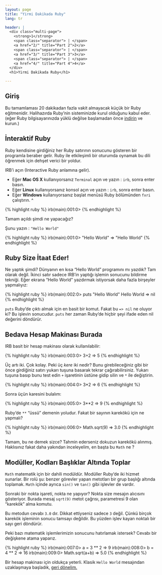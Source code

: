 ```yaml
---
layout: page
title: "Yirmi Dakikada Ruby"
lang: tr

header: |
  <div class="multi-page">
    <strong>1</strong>
    <span class="separator"> | </span>
    <a href="2/" title="Part 2">2</a>
    <span class="separator"> | </span>
    <a href="3/" title="Part 3">3</a>
    <span class="separator"> | </span>
    <a href="4/" title="Part 4">4</a>
  </div>
  <h1>Yirmi Dakikada Ruby</h1>

---
```


## Giriş

Bu tamamlaması 20 dakikadan fazla vakit almayacak küçük bir Ruby
eğitmenidir. Halihazırda Ruby’nin sisteminizde kurul olduğunu kabul
eder. (eğer Ruby bilgisayarınızda yüklü değilse başlamadan önce
[indirin](/tr/downloads/) ve kurun.)

## İnteraktif Ruby

Ruby kendisine girdiğiniz her Ruby satırının sonucunu gösteren bir
programla beraber gelir. Ruby ile etkileşimli bir oturumda oynamak bu
dili öğrenmek için dehşet verici bir yoldur.

IRB’i açın (Interactive Ruby anlamına gelir).

* Eğer **Mac OS X** kullanıyorsanız `Terminal` açın ve yazın : `irb`,
  sonra enter basın.
* Eğer **Linux** kullanıyorsanız konsol açın ve yazın : `irb`, sonra
  enter basın.
* Eğer **Windows** kullanıyorsanız başlat menüsü Ruby bölümünden `fxri`
  çalıştırın.
^

{% highlight ruby %}
irb(main):001:0>
{% endhighlight %}

Tamam açıldı şimdi ne yapacağız?

Şunu yazın : `"Hello World"`

{% highlight ruby %}
irb(main):001:0> "Hello World"
=> "Hello World"
{% endhighlight %}

## Ruby Size İtaat Eder!

Ne yaptık şimdi? Dünyanın en kısa “Hello World” programını mı yazdık?
Tam olarak değil. İkinci satır sadece IRB’in yaptığı işlemin sonucunu
bildirme tekniği. Eğer ekrana “Hello World” yazdırmak istiyorsak daha
fazla birşeyler yapmalıyız:

{% highlight ruby %}
irb(main):002:0> puts "Hello World"
Hello World
=> nil
{% endhighlight %}

`puts` Ruby’de çıktı almak için en basit bir komut. Fakat bu `=> nil` ne
oluyor ki? Bu işlevin sonucudur. `puts` her zaman Ruby’de hiçbir şeyi
ifade eden nil değerini döndürür.

## Bedava Hesap Makinası Burada

IRB basit bir hesap makinası olarak kullanılabilir:

{% highlight ruby %}
irb(main):003:0> 3+2
=> 5
{% endhighlight %}

Üç artı iki. Çok kolay. Peki üç *kere* iki nedir? Bunu girebileceğiniz
gibi bir önce girdiğiniz satırı yukarı tuşuna basarak tekrar
çağırabilirsiniz. Yukarı tuşuna basıp bunu test edin `+` işaretinin
üstüne gidip silin ve `*` ile değiştirin.

{% highlight ruby %}
irb(main):004:0> 3*2
=> 6
{% endhighlight %}

Sonra üçün karesini bulalım:

{% highlight ruby %}
irb(main):005:0> 3**2
=> 9
{% endhighlight %}

Ruby’de `**` “üssü” demenin yoludur. Fakat bir sayının karekökü için ne
yapmalı?

{% highlight ruby %}
irb(main):006:0> Math.sqrt(9)
=> 3.0
{% endhighlight %}

Tamam, bu ne demek sizce? Tahmin ederseniz dokuzun karekökü alınmış.
Haklısınız fakat daha yakından inceleyelim, en başta bu `Math` ne ?

## Modüller, Kodları Başlıklar Altında Toplar

`Math` matematik için bir dahili modüldür. Modüller Ruby’de iki hizmet
sunarlar. Bir rolü şu: benzer görevler yapan metotları bir grup başlığı
altında toplamak. `Math` içinde ayrıca `sin()` ve `tan()` gibi işlevler
de vardır.

Sonraki bir nokta işareti, nokta ne yapıyor? Nokta size mesajın
alıcısını gösteriyor. Burada mesaj `sqrt(9)` metot çağrısı, parametresi
9 olan “karekök” alma komutu.

Bu metodun cevabı `3.0` dır. Dikkat ettiyseniz sadece `3` değil. Çünkü
birçok karekök işleminin sonucu tamsayı değildir. Bu yüzden işlev kayan
noktalı bir sayı geri döndürür.

Peki bazı matematik işlemlerimizin sonucunu hatırlamak istersek? Cevabı
bir değişkene atama yaparız.

{% highlight ruby %}
irb(main):007:0> a = 3 ** 2
=> 9
irb(main):008:0> b = 4 ** 2
=> 16
irb(main):009:0> Math.sqrt(a+b)
=> 5.0
{% endhighlight %}

Bir hesap makinası için oldukça yeterli. Klasik `Hello World` mesajından
uzaklaşmaya başladık, [geri dönelim.](2/)

